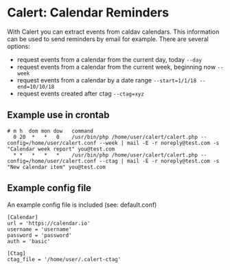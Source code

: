 # Calert: Calendar Reminders

With Calert you can extract events from caldav calendars. This information can
be used to send reminders by email for example. There are several options:
- request events from a calendar from the current day, today `--day`
- request events from a calendar from the current week, beginning now `--week`
- request events from a calendar by a date range `--start=1/1/18 --end=10/10/18`
- request events created after ctag `--ctag=xyz`

## Example use in crontab

    # m h  dom mon dow   command
      0 20  *   *   0    /usr/bin/php /home/user/calert/calert.php --config=/home/user/calert.conf --week | mail -E -r noreply@test.com -s "Calendar week report" you@test.com
      * *   *   *   *    /usr/bin/php /home/user/calert/calert.php --config=/home/user/calert.conf --ctag | mail -E -r noreply@test.com -s "New calendar item" you@test.com

## Example config file

An example config file is included (see: default.conf)

    [Calendar]
    url = 'https://calendar.io'
    username = 'username'
    password = 'password'
    auth = 'basic'
    
    [Ctag]
    ctag_file = '/home/user/.calert-ctag'


